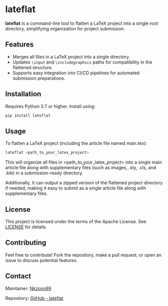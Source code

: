 # lateflat

**lateflat** is a command-line tool to flatten a LaTeX project into a single root directory, simplifying organization for project submission.

## Features
- Merges all files in a LaTeX project into a single directory.
- Updates `\input` and `\includegraphics` paths for compatibility in the flattened structure.
- Supports easy integration into CI/CD pipelines for automated submission preparations.

## Installation
Requires Python 3.7 or higher. Install using:

```bash
pip install lateflat
```

## Usage
To flatten a LaTeX project (including the article file named main.tex):

```bash
lateflat <path_to_your_latex_project>
```

This will organize all files in <path_to_your_latex_project> into a single main article file along with supplementary files (such as images, .sty, .cls, and .bib) in a submission-ready directory.

Additionally, it can output a zipped version of the flattened project directory if needed, making it easy to submit as a single article file along with supplementary files.

## License

This project is licensed under the terms of the Apache License. See [LICENSE](LICENSE) for details.

## Contributing

Feel free to contribute! Fork the repository, make a pull request, or open an issue to discuss potential features.

## Contact

Maintainer: [Nkzono99](mailto:j-nakazono@stu.kobe-u.ac.jp)

Repository: [GitHub - lateflat](https://github.com/Nkzono99/lateflat)
